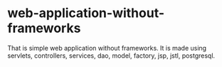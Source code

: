 # web-application-without-frameworks

That is simple web application without frameworks. It is made using servlets, controllers, services, dao, model, factory, jsp, jstl, postgresql.
